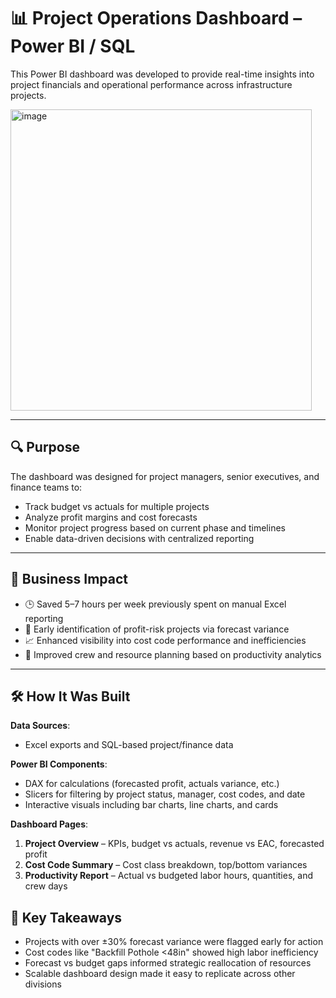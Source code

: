 # 📊 Project Operations Dashboard – Power BI / SQL

This Power BI dashboard was developed to provide real-time insights into project financials and operational performance across infrastructure projects.

<img width="482" alt="image" src="https://github.com/user-attachments/assets/12f83935-dc6b-43b6-b10c-8bb3e7b85540" />



---

## 🔍 Purpose

The dashboard was designed for project managers, senior executives, and finance teams to:

- Track budget vs actuals for multiple projects
- Analyze profit margins and cost forecasts
- Monitor project progress based on current phase and timelines
- Enable data-driven decisions with centralized reporting

---

## 🎯 Business Impact

- 🕒 Saved 5–7 hours per week previously spent on manual Excel reporting
- 🚧 Early identification of profit-risk projects via forecast variance
- 📈 Enhanced visibility into cost code performance and inefficiencies
- 👷 Improved crew and resource planning based on productivity analytics

---

## 🛠️ How It Was Built

**Data Sources**:
- Excel exports and SQL-based project/finance data

**Power BI Components**:
- DAX for calculations (forecasted profit, actuals variance, etc.)
- Slicers for filtering by project status, manager, cost codes, and date
- Interactive visuals including bar charts, line charts, and cards

**Dashboard Pages**:
1. **Project Overview** – KPIs, budget vs actuals, revenue vs EAC, forecasted profit
2. **Cost Code Summary** – Cost class breakdown, top/bottom variances
3. **Productivity Report** – Actual vs budgeted labor hours, quantities, and crew days

## 🔑 Key Takeaways

- Projects with over ±30% forecast variance were flagged early for action
- Cost codes like "Backfill Pothole <48in" showed high labor inefficiency
- Forecast vs budget gaps informed strategic reallocation of resources
- Scalable dashboard design made it easy to replicate across other divisions
